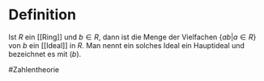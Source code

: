 # Definition
Ist $R$ ein [[Ring]] und $b \in R$, dann ist die Menge der Vielfachen $\{ab | a\in R\}$ von $b$ ein [[Ideal]] in $R$. Man nennt ein solches Ideal ein Hauptideal und bezeichnet es mit $(b)$.


#Zahlentheorie 